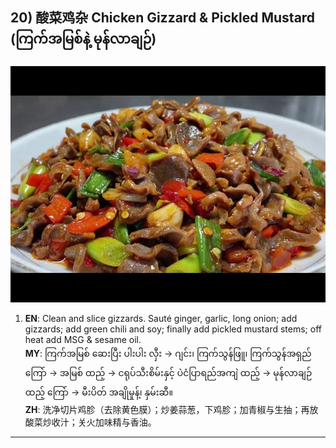## 20) 酸菜鸡杂 Chicken Gizzard & Pickled Mustard (ကြက်အမြစ်နဲ့ မုန်လာချဉ်)
![酸菜鸡杂 Chicken Gizzard & Pickled Mustard (ကြက်အမြစ်နဲ့ မုန်လာချဉ်)](image/20.jpg)

1. **EN**: Clean and slice gizzards. Sauté ginger, garlic, long onion; add gizzards; add green chili and soy; finally add pickled mustard stems; off heat add MSG & sesame oil.  
   **MY**: ကြက်အမြစ် ဆေးပြီး ပါးပါး လှီး → ဂျင်း၊ ကြက်သွန်ဖြူ၊ ကြက်သွန်အရှည် ကြော် → အမြစ် ထည့် → ငရုပ်သီးစိမ်းနှင့် ပဲငံပြာရည်အကျဲ ထည့် → မုန်လာချဉ် ထည့် ကြော် → မီးပိတ် အချိုမှုန့်၊ နှမ်းဆီ။  
   **ZH**: 洗净切片鸡胗（去除黄色膜）；炒姜蒜葱，下鸡胗；加青椒与生抽；再放酸菜炒收汁；关火加味精与香油。

---
